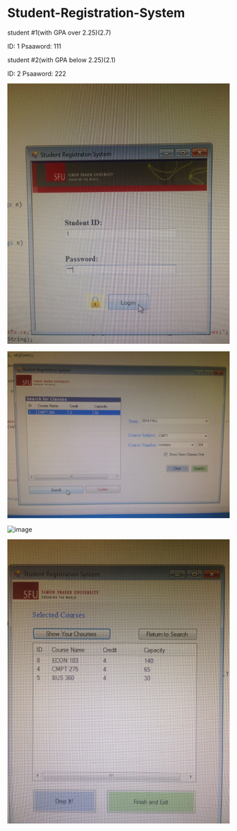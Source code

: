 # Student-Registration-System

student #1(with GPA over 2.25)(2.7)

ID: 1
Psaaword: 111


student #2(with GPA below 2.25)(2.1)

ID: 2
Psaaword: 222


![image](https://github.com/han9369/Student-Registration-System/raw/master/1.jpg)

![image](https://github.com/han9369/Student-Registration-System/raw/master/2.JPG)

![image](https://github.com/han9369/Student-Registration-System/raw/master/3.JPG)

![image](https://github.com/han9369/Student-Registration-System/raw/master/4.jpg)
